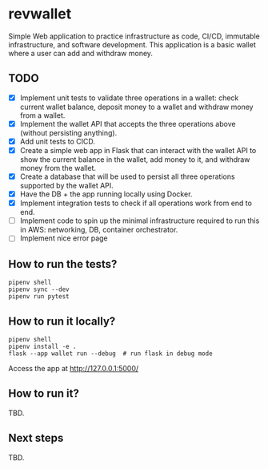 # revwallet
Simple Web application to practice infrastructure as code, CI/CD, immutable infrastructure, and software development. This application is a basic wallet where a user can add and withdraw money.

## TODO
- [X] Implement unit tests to validate three operations in a wallet: check current wallet balance, deposit money to a wallet and withdraw money from a wallet.
- [X] Implement the wallet API that accepts the three operations above (without persisting anything).
- [X] Add unit tests to CICD.
- [X] Create a simple web app in Flask that can interact with the wallet API to show the current balance in the wallet, add money to it, and withdraw money from the wallet.
- [X] Create a database that will be used to persist all three operations supported by the wallet API.
- [X] Have the DB + the app running locally using Docker.
- [X] Implement integration tests to check if all operations work from end to end.
- [ ] Implement code to spin up the minimal infrastructure required to run this in AWS: networking, DB, container orchestrator.
- [ ] Implement nice error page

## How to run the tests?
```
pipenv shell
pipenv sync --dev
pipenv run pytest
```

## How to run it locally?
```
pipenv shell
pipenv install -e .
flask --app wallet run --debug  # run flask in debug mode
```

Access the app at http://127.0.0.1:5000/

## How to run it?
TBD.

## Next steps
TBD.
